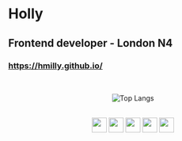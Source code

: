 # Holly 
## Frontend developer - London N4
### https://hmilly.github.io/
<br>
<div align="center">

![Top Langs](https://github-readme-stats.vercel.app/api/top-langs/?username=hmilly&exclude_repo=js-30,london-pt-backend-course&layout=compact)
</div>

<br>
<div display="inline-block" align="center">
<img src="https://img.shields.io/badge/-Git-grey?logo=git&logoColor=white&logoWidth=10" height="30px" align="center">
<img src="https://img.shields.io/badge/-HTML-orange?logo=HTML5&logoColor=white&logoWidth=10" height="30px"  align="center">
<img src="https://img.shields.io/badge/-CSS-1E90FF?logo=css3&logoColor=white&logoWidth=10" height="30px"  align="center">
<img src="https://img.shields.io/badge/-JS-yellow?logo=javascript&logoColor=white&logoWidth=10" height="30px"  align="center">
<img src="https://img.shields.io/badge/-ReactJs-4682B4?logo=react&logoColor=white&logoWidth=10" height="30px"  align="center">
</div>